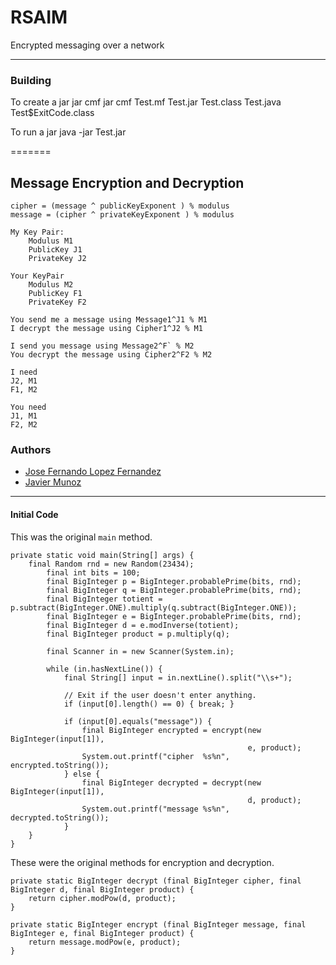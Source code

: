 
# RSAIM
Encrypted messaging over a network

---

### Building

To create a jar
jar cmf <ManfiestFile> <JarFile> <IncludedFiles>
jar cmf Test.mf Test.jar Test.class Test.java Test$ExitCode.class
  
To run a jar
java -jar Test.jar

=======

## Message Encryption and Decryption

    cipher = (message ^ publicKeyExponent ) % modulus
    message = (cipher ^ privateKeyExponent ) % modulus
    
    My Key Pair:
        Modulus M1
        PublicKey J1
        PrivateKey J2
    
    Your KeyPair
        Modulus M2
        PublicKey F1
        PrivateKey F2
    
    You send me a message using Message1^J1 % M1
    I decrypt the message using Cipher1^J2 % M1
    
    I send you message using Message2^F` % M2
    You decrypt the message using Cipher2^F2 % M2
    
    I need
    J2, M1
    F1, M2
    
    You need
    J1, M1
    F2, M2


### Authors
* [Jose Fernando Lopez Fernandez](https://github.com/lopezfjose)
* [Javier Munoz](https://github.com/JavierMunozFdez)

---

#### Initial Code

This was the original `main` method.

    private static void main(String[] args) {
        final Random rnd = new Random(23434);
            final int bits = 100;
            final BigInteger p = BigInteger.probablePrime(bits, rnd);
            final BigInteger q = BigInteger.probablePrime(bits, rnd);
            final BigInteger totient = p.subtract(BigInteger.ONE).multiply(q.subtract(BigInteger.ONE));
            final BigInteger e = BigInteger.probablePrime(bits, rnd);
            final BigInteger d = e.modInverse(totient);
            final BigInteger product = p.multiply(q);
           
            final Scanner in = new Scanner(System.in);
           
            while (in.hasNextLine()) {
                final String[] input = in.nextLine().split("\\s+");
           
                // Exit if the user doesn't enter anything.
                if (input[0].length() == 0) { break; }
           
                if (input[0].equals("message")) {
                    final BigInteger encrypted = encrypt(new BigInteger(input[1]),
                                                         e, product);
                    System.out.printf("cipher  %s%n", encrypted.toString());
                } else {
                    final BigInteger decrypted = decrypt(new BigInteger(input[1]),
                                                         d, product);
                    System.out.printf("message %s%n", decrypted.toString());
                }
        }
    }

These were the original methods for encryption and decryption.

    private static BigInteger decrypt (final BigInteger cipher, final BigInteger d, final BigInteger product) {
        return cipher.modPow(d, product);
    }
    
    private static BigInteger encrypt (final BigInteger message, final BigInteger e, final BigInteger product) { 
        return message.modPow(e, product);
    }


